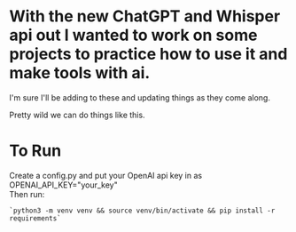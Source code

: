# With the new ChatGPT and Whisper api out I wanted to work on some projects to practice how to use it and make tools with ai.  
  
I'm sure I'll be adding to these and updating things as they come along.  
  
Pretty wild we can do things like this.  
  
  
  # To Run  
  Create a config.py and put your OpenAI api key in as OPENAI_API_KEY="your_key"  
  Then run:
    
    `python3 -m venv venv && source venv/bin/activate && pip install -r requirements`